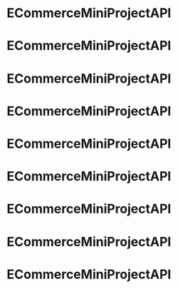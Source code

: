 # ECommerceMiniProjectAPI
# ECommerceMiniProjectAPI
# ECommerceMiniProjectAPI
# ECommerceMiniProjectAPI
# ECommerceMiniProjectAPI
# ECommerceMiniProjectAPI
# ECommerceMiniProjectAPI
# ECommerceMiniProjectAPI
# ECommerceMiniProjectAPI
